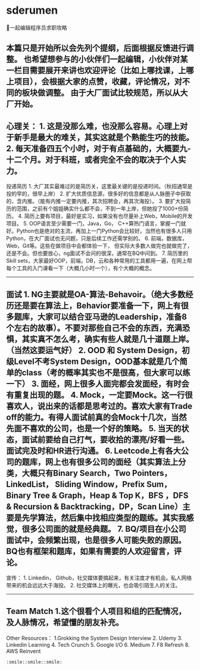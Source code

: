 # sderumen
:wave:一起编辑程序员求职攻略

本篇只是开始所以会先列个提纲，后面根据反馈进行调整。
也希望想参与的小伙伴们一起编辑，小伙伴对某一栏目需要展开来讲也欢迎评论（比如上哪找课，上哪上项目），会根据大家的点赞，收藏，评论情况，对不同的板块做调整。
由于大厂面试比较规范，所以从大厂开始。
---
心理关：
    1. 这是没那么难，也没那么容易。心理上对于新手是最大的难关，其实这就是个熟能生巧的技能。
    2. 每天准备四五个小时，对于有点基础的，大概要九-十二个月。对于科班，或者完全不会的取决于个人实力。
---

投递简历
    1. 大厂其实最难过的是简历关，这里最关键的是投递时间。（秋招通常是投的早的，很早上岸）
    2. 扩大优质信息源，很多好的信息都是从人脉圈子中获取的，含内推。（能有内推一定要内推，其次招聘会，再其次海投）。
    3. 要扩大投简历的范围，之前有个姐姐确实什么都不会，不到一年上岸，但她投了1000+份简历。
    4. 简历上要有项目，最好是实习，如果没有也尽量补上Web，Mobile的开发项目。
    5. OOP语言至少需要一门，Java，Go， C++算热门语言，掌握一门就好。Python也是绝对的主流，再加上一门Python会比较好。当然也有很多人只用Python，在大厂面试也无问题，只是后续工作还需学别的。
    6. 前端，数据库，Web，Git等。这些在做项目中会都体验一下， 但实际大多数人做完也就做完了，还是不会。但也要放心，ng面试不会问的很深，通常在BQ中问到。
    7. 简历里的Skill sets，大家最好OOP，前端，DB，云和各种常用的工具都用一遍，在网上帮每个工具的入门课看一下（大概几小时一个），有个大概的概念。


---
面试
    1. NG主要就是OA-算法-Behavoir。（绝大多数经历还是要在算法上，Behavior要准备一下，网上有很多题库，大家可以结合亚马逊的Leadership，准备8个左右的故事）。不要对那些自己不会的东西，充满恐惧，其实真不怎么考，确实有些人就是几十道题上岸。（当然这要运气好）
    2. OOD 和 System Design，初级Level不考System Design，OOD基本就是几个简单的class（考的概率其实也不是很高，但大家可以练一下）
    3. 面经，网上很多人面完都会发面经，有时会有重复出现的题。
    4. Mock，一定要Mock。这一行很喜欢人，说出来的话都是思考过的。喜欢大家有Trade off的能力。有得人面试前真的会Mock十几次，当然先面不喜欢的公司，也是一个好的策略。
    5. 当天的状态，面试前要给自己打气，要收拾的漂亮/好看一些。面试完及时和HR进行沟通。
    6. Leetcode上有各大公司的题库，网上也有很多公司的面经（其实算法上分类，大概只有Binary Search，Two Pointers，LinkedList， Sliding Window，Prefix Sum，Binary Tree & Graph，Heap & Top K，BFS ，DFS & Recursion & Backtracking，DP，Scan Line）主要是先学算法，然后集中找相应类型的题练。其实我感觉，很多公司面的就是经典题。
    7. BQ/项目在小公司面试中，会频繁出现，也是很多人可能失败的原因。BQ也有框架和题库，如果有需要的人欢迎留言，评论。
---
宣传：
    1. Linkedin， Github，社交媒体要搞起来，有关注度才有机会。私人网络带来的机会远远大于海投。
    2. 社交媒体上的曝光，也会吸引陌生人的关注。

---

Team Match
    1.这个很看个人项目和组的匹配情况，及人脉情况，希望懂的朋友补充。
---
Other Resources：
    1.Grokking the System Design Interview
    2. Udemy
    3. Linkedin Learning
    4. Tech Crunch
    5. Google I/O
    6. Medium
    7. F8 Refresh
    8. AWS Reinvent


    :smile::smile::smile: